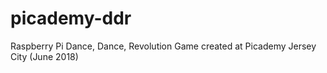 # picademy-ddr
Raspberry Pi Dance, Dance, Revolution Game created at Picademy Jersey City (June 2018)
